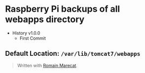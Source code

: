 # Raspberry Pi backups of all webapps directory
* History v1.0.0
    * First Commit
## Default Location: `/var/lib/tomcat7/webapps `

> Written with [Romain Marecat](https://github.com/RomainMarecat).